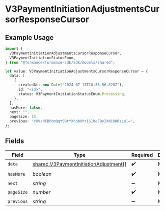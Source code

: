 # V3PaymentInitiationAdjustmentsCursorResponseCursor

## Example Usage

```typescript
import {
  V3PaymentInitiationAdjustmentsCursorResponseCursor,
  V3PaymentInitiationStatusEnum,
} from "@formance/formance-sdk/sdk/models/shared";

let value: V3PaymentInitiationAdjustmentsCursorResponseCursor = {
  data: [
    {
      createdAt: new Date("2024-07-13T10:33:56.826Z"),
      id: "<id>",
      status: V3PaymentInitiationStatusEnum.Processing,
    },
  ],
  hasMore: false,
  next: "",
  pageSize: 15,
  previous: "YXVsdCBhbmQgYSBtYXhpbXVtIG1heF9yZXN1bHRzLol=",
};
```

## Fields

| Field                                                                                                 | Type                                                                                                  | Required                                                                                              | Description                                                                                           | Example                                                                                               |
| ----------------------------------------------------------------------------------------------------- | ----------------------------------------------------------------------------------------------------- | ----------------------------------------------------------------------------------------------------- | ----------------------------------------------------------------------------------------------------- | ----------------------------------------------------------------------------------------------------- |
| `data`                                                                                                | [shared.V3PaymentInitiationAdjustment](../../../sdk/models/shared/v3paymentinitiationadjustment.md)[] | :heavy_check_mark:                                                                                    | N/A                                                                                                   |                                                                                                       |
| `hasMore`                                                                                             | *boolean*                                                                                             | :heavy_check_mark:                                                                                    | N/A                                                                                                   | false                                                                                                 |
| `next`                                                                                                | *string*                                                                                              | :heavy_minus_sign:                                                                                    | N/A                                                                                                   |                                                                                                       |
| `pageSize`                                                                                            | *number*                                                                                              | :heavy_check_mark:                                                                                    | N/A                                                                                                   | 15                                                                                                    |
| `previous`                                                                                            | *string*                                                                                              | :heavy_minus_sign:                                                                                    | N/A                                                                                                   | YXVsdCBhbmQgYSBtYXhpbXVtIG1heF9yZXN1bHRzLol=                                                          |